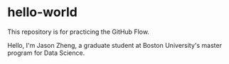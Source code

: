 # hello-world
This repository is for practicing the GitHub Flow.

Hello, I'm Jason Zheng, a graduate student at Boston University's master program for Data Science.
